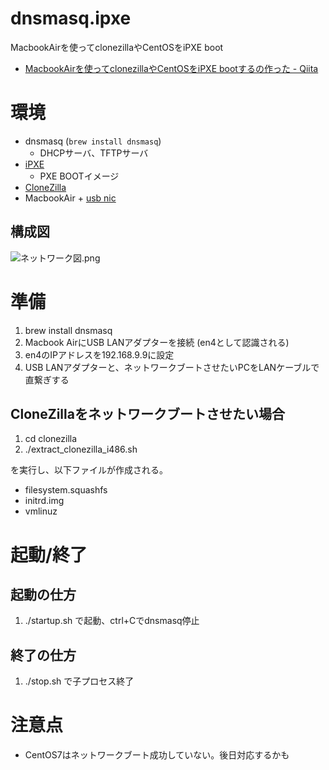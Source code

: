 dnsmasq.ipxe
============

MacbookAirを使ってclonezillaやCentOSをiPXE boot

- [MacbookAirを使ってclonezillaやCentOSをiPXE bootするの作った - Qiita](http://qiita.com/tukiyo3/items/2a08060e17992fdc6adc)

# 環境

* dnsmasq (`brew install dnsmasq`)
  * DHCPサーバ、TFTPサーバ
* [iPXE](ipxe.org)
  * PXE BOOTイメージ
* [CloneZilla](http://sourceforge.jp/projects/sfnet_clonezilla/releases/)
* MacbookAir + [usb nic](http://buffalo.jp/products/catalog/network/lua3-u2-atx/)

## 構成図

![ネットワーク図.png](https://qiita-image-store.s3.amazonaws.com/0/25728/299e3c28-15cf-849f-4bae-f0d8cdcef57c.png)

# 準備

1. brew install dnsmasq
1. Macbook AirにUSB LANアダプターを接続 (en4として認識される)
1. en4のIPアドレスを192.168.9.9に設定
1. USB LANアダプターと、ネットワークブートさせたいPCをLANケーブルで直繋ぎする

## CloneZillaをネットワークブートさせたい場合

1. cd clonezilla
1. ./extract_clonezilla_i486.sh

を実行し、以下ファイルが作成される。

* filesystem.squashfs
* initrd.img
* vmlinuz

# 起動/終了

## 起動の仕方

1. ./startup.sh で起動、ctrl+Cでdnsmasq停止

## 終了の仕方

1. ./stop.sh で子プロセス終了

# 注意点

* CentOS7はネットワークブート成功していない。後日対応するかも


